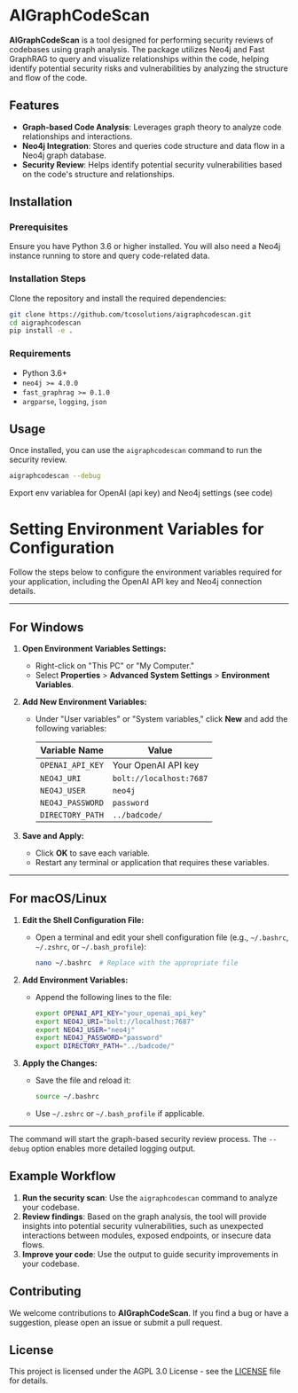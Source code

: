 
# AIGraphCodeScan

**AIGraphCodeScan** is a tool designed for performing security reviews of codebases using graph analysis. The package utilizes Neo4j and Fast GraphRAG to query and visualize relationships within the code, helping identify potential security risks and vulnerabilities by analyzing the structure and flow of the code.

## Features

- **Graph-based Code Analysis**: Leverages graph theory to analyze code relationships and interactions.
- **Neo4j Integration**: Stores and queries code structure and data flow in a Neo4j graph database.
- **Security Review**: Helps identify potential security vulnerabilities based on the code's structure and relationships.

## Installation

### Prerequisites

Ensure you have Python 3.6 or higher installed. You will also need a Neo4j instance running to store and query code-related data.

### Installation Steps

Clone the repository and install the required dependencies:

```bash
git clone https://github.com/tcosolutions/aigraphcodescan.git
cd aigraphcodescan
pip install -e .
```

### Requirements

- Python 3.6+
- `neo4j >= 4.0.0`
- `fast_graphrag >= 0.1.0`
- `argparse`, `logging`, `json`

## Usage

Once installed, you can use the `aigraphcodescan` command to run the security review.

```bash
aigraphcodescan --debug
```

Export env variablea for OpenAI (api key) and Neo4j settings (see code)

# Setting Environment Variables for Configuration

Follow the steps below to configure the environment variables required for your application, including the OpenAI API key and Neo4j connection details.

---

## For Windows
1. **Open Environment Variables Settings:**
   - Right-click on "This PC" or "My Computer."
   - Select **Properties** > **Advanced System Settings** > **Environment Variables**.

2. **Add New Environment Variables:**
   - Under "User variables" or "System variables," click **New** and add the following variables:

     | **Variable Name**       | **Value**                     |
     |-------------------------|-------------------------------|
     | `OPENAI_API_KEY`        | Your OpenAI API key           |
     | `NEO4J_URI`             | `bolt://localhost:7687`       |
     | `NEO4J_USER`            | `neo4j`                      |
     | `NEO4J_PASSWORD`        | `password`                   |
     | `DIRECTORY_PATH`        | `../badcode/`                |

3. **Save and Apply:**
   - Click **OK** to save each variable.
   - Restart any terminal or application that requires these variables.

---

## For macOS/Linux
1. **Edit the Shell Configuration File:**
   - Open a terminal and edit your shell configuration file (e.g., `~/.bashrc`, `~/.zshrc`, or `~/.bash_profile`):
     ```bash
     nano ~/.bashrc  # Replace with the appropriate file
     ```

2. **Add Environment Variables:**
   - Append the following lines to the file:
     ```bash
     export OPENAI_API_KEY="your_openai_api_key"
     export NEO4J_URI="bolt://localhost:7687"
     export NEO4J_USER="neo4j"
     export NEO4J_PASSWORD="password"
     export DIRECTORY_PATH="../badcode/"
     ```

3. **Apply the Changes:**
   - Save the file and reload it:
     ```bash
     source ~/.bashrc
     ```
   - Use `~/.zshrc` or `~/.bash_profile` if applicable.

---

The command will start the graph-based security review process. The `--debug` option enables more detailed logging output.

## Example Workflow

1. **Run the security scan**: Use the `aigraphcodescan` command to analyze your codebase.
2. **Review findings**: Based on the graph analysis, the tool will provide insights into potential security vulnerabilities, such as unexpected interactions between modules, exposed endpoints, or insecure data flows.
3. **Improve your code**: Use the output to guide security improvements in your codebase.

## Contributing

We welcome contributions to **AIGraphCodeScan**. If you find a bug or have a suggestion, please open an issue or submit a pull request.

## License

This project is licensed under the AGPL 3.0 License - see the [LICENSE](LICENSE) file for details.
